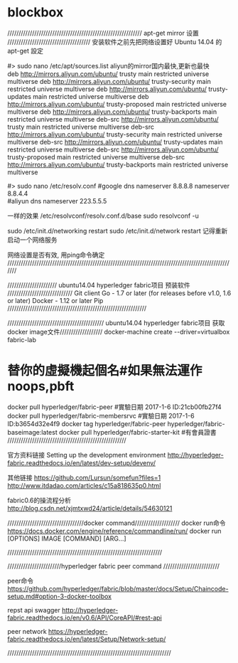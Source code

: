 # blockbox

////////////////////////////////////////////////////////////  apt-get mirror 设置 /////////////////////////////////////
安装软件之前先把网络设置好
Ubuntu 14.04 的 apt-get 設定 

#> sudo nano /etc/apt/sources.list
aliyun的mirror国内最快,更新也最快   
deb http://mirrors.aliyun.com/ubuntu/ trusty main restricted universe multiverse
deb http://mirrors.aliyun.com/ubuntu/ trusty-security main restricted universe multiverse
deb http://mirrors.aliyun.com/ubuntu/ trusty-updates main restricted universe multiverse
deb http://mirrors.aliyun.com/ubuntu/ trusty-proposed main restricted universe multiverse
deb http://mirrors.aliyun.com/ubuntu/ trusty-backports main restricted universe multiverse
deb-src http://mirrors.aliyun.com/ubuntu/ trusty main restricted universe multiverse
deb-src http://mirrors.aliyun.com/ubuntu/ trusty-security main restricted universe multiverse
deb-src http://mirrors.aliyun.com/ubuntu/ trusty-updates main restricted universe multiverse
deb-src http://mirrors.aliyun.com/ubuntu/ trusty-proposed main restricted universe multiverse
deb-src http://mirrors.aliyun.com/ubuntu/ trusty-backports main restricted universe multiverse



#> sudo nano /etc/resolv.conf
#google dns
nameserver 8.8.8.8
nameserver 8.8.4.4    
#aliyun dns
nameserver 223.5.5.5   

一样的效果
/etc/resolvconf/resolv.conf.d/base
sudo resolvconf -u


sudo /etc/init.d/networking restart
sudo /etc/init.d/network restart 记得重新启动一个网络服务

网络设置是否有效, 用ping命令确定
///////////////////////////////////////////////////////////////////////////////////////////////////////


//////////////////////  ubuntu14.04 hyperledger fabric项目    预装软件  /////////////////////////////
Git client
Go - 1.7 or later (for releases before v1.0, 1.6 or later)
Docker - 1.12 or later
Pip
//////////////////////////////////////////////////////////////

///////////////////////////////////////////  ubuntu14.04 hyperledger fabric项目 获取   docker image文件///////////////////
docker-machine create --driver=virtualbox fabric-lab 
# 替你的虛擬機起個名#如果無法運作noops,pbft

docker pull hyperledger/fabric-peer         #實驗日期 2017-1-6 ID:21cb00fb27f4
docker pull hyperledger/fabric-membersrvc   #實驗日期 2017-1-6 ID:b3654d32e4f9
docker tag hyperledger/fabric-peer hyperledger/fabric-baseimage:latest
docker pull hyperledger/fabric-starter-kit  #有會員證書
/////////////////////////////////////////////////////




官方资料链接 Setting up the development environment
http://hyperledger-fabric.readthedocs.io/en/latest/dev-setup/devenv/


其他链接
https://github.com/Lursun/somefun?files=1
http://www.itdadao.com/articles/c15a818635p0.html

fabric0.6的操流程分析
http://blog.csdn.net/xjmtxwd24/article/details/54630121

//////////////////////////////////docker command////////////////////
docker run命令
https://docs.docker.com/engine/reference/commandline/run/
docker run [OPTIONS] IMAGE [COMMAND] [ARG...]



/////////////////////////////////////////////////////////////////////

////////////////////////hyperledger fabric  peer command /////////////////////////

peer命令
https://github.com/hyperledger/fabric/blob/master/docs/Setup/Chaincode-setup.md#option-3-docker-toolbox

repst api swagger
http://hyperledger-fabric.readthedocs.io/en/v0.6/API/CoreAPI/#rest-api

peer network
https://hyperledger-fabric.readthedocs.io/en/latest/Setup/Network-setup/

/////////////////////////////////////////////////////////////////////////
